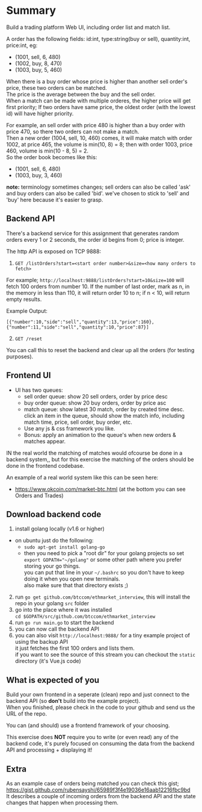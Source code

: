 # Summary

Build a trading platform Web UI, including order list and match list.

A order has the following fields: id:int, type:string(buy or sell), quantity:int, price:int, eg:

* (1001, sell, 6, 480)
* (1002, buy, 8, 470)
* (1003, buy, 5, 460)

When there is a buy order whose price is higher than another sell order's price, these two orders can be matched.  
The price is the average between the buy and the sell order.  
When a match can be made with multiple orderes, the higher price will get first priority; If two orders have same price, the oldest order (with the lowest id) will have higher priority.

For example, an sell order with price 480 is higher than a buy order with price 470, so there two orders can not make a match.  
Then a new order (1004, sell, 10, 460) comes, it will make match with order 1002, at price 465, the volume is min(10, 8) = 8; then with order 1003, price 460, volume is min(10 - 8, 5) = 2.  
So the order book becomes like this:

* (1001, sell, 6, 480)
* (1003, buy, 3, 460)


**note:** terminology sometimes changes; sell orders can also be called 'ask' and buy orders can also be called 'bid'.
we've chosen to stick to 'sell' and 'buy' here because it's easier to grasp.


## Backend API

There's a backend service for this assignment that generates random orders every 1 or 2 seconds, the order id begins from 0; price is integer.

The http API is exposed on TCP 9888:

1. `GET /listOrders?start=<start order number>&size=<how many orders to fetch>`

For example; `http://localhost:9888/listOrders?start=10&size=100` will fetch 100 orders from number 10. 
If the number of last order, mark as n, in the memory in less than 110, it will return order 10 to n; if n < 10, will return empty results.

Example Output:

```
[{"number":10,"side":"sell","quantity":13,"price":160},{"number":11,"side":"sell","quantity":10,"price":87}]
```

2. `GET /reset`

You can call this to reset the backend and clear up all the orders (for testing purposes).

## Frontend UI

* UI has two queues:
  * sell order queue: show 20 sell orders, order by price desc
  * buy order queue: show 20 buy orders, order by price asc
  * match queue: show latest 30 match, order by created time desc. 
    click an item in the queue, should show the match info, including match time, price, sell order, buy order, etc.
  * Use any js & css framework you like.
  * Bonus: apply an animation to the queue's when new orders & matches appear.

IN the real world the matching of matches would ofcourse be done in a backend system,, but for this exercise the matching of the orders should be done in the frontend codebase.

An example of a real world system like this can be seen here:
 * https://www.okcoin.com/market-btc.html (at the bottom you can see Orders and Trades)

## Download backend code

1. install golang locally (v1.6 or higher)
  * on ubuntu just do the following:
    * `sudo apt-get install golang-go`
    * then you need to pick a "root dir" for your golang projects so set `export GOPATH="~/golang"` or some other path where you prefer storing your go things.  
      you can put that line in your `~/.bashrc` so you don't have to keep doing it when you open new terminals.  
      also make sure that that directory exists ;)
2. run `go get github.com/btccom/ethmarket_interview`, this will install the repo in your golang `src` folder
3. go into the place where it was installed  
   `cd $GOPATH/src/github.com/btccom/ethmarket_interview`
4. run `go run main.go` to start the backend
5. you can now call the backend API
6. you can also visit `http://localhost:9888/` for a tiny example project of using the backup API  
   it just fetches the first 100 orders and lists them.  
   if you want to see the source of this stream you can checkout the `static` directory (it's Vue.js code)

## What is expected of you

Build your own frontend in a seperate (clean) repo and just connect to the backend API (so **don't** build into the example project).  
When you finished, please check in the code to your github and send us the URL of the repo.

You can (and should) use a frontend framework of your choosing.

This exercise does **NOT** require you to write (or even read) any of the backend code, 
it's purely focused on consuming the data from the backend API and processing + displaying it!

## Extra

As an example case of orders being matched you can check this gist; https://gist.github.com/rubensayshi/65989f3f4e19036e16aab12216fbc9bd  
It describes a couple of incoming orders from the backend API and the state changes that happen when processing them.
